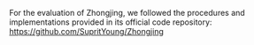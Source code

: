 For the evaluation of Zhongjing, we followed the procedures and implementations provided in its official code repository: https://github.com/SupritYoung/Zhongjing
